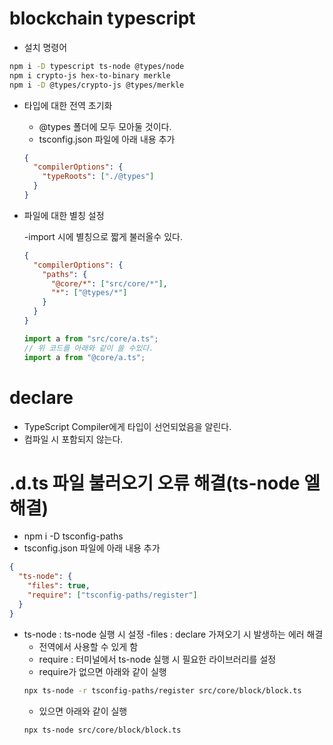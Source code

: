 # blockchain typescript

- 설치 명령어

```sh
npm i -D typescript ts-node @types/node
npm i crypto-js hex-to-binary merkle
npm i -D @types/crypto-js @types/merkle
```

- 타입에 대한 전역 초기화

  - @types 폴더에 모두 모아둘 것이다.
  - tsconfig.json 파일에 아래 내용 추가

  ```json
  {
    "compilerOptions": {
      "typeRoots": ["./@types"]
    }
  }
  ```

- 파일에 대한 별칭 설정

  -import 시에 별칭으로 짧게 불러올수 있다.

  ```json
  {
    "compilerOptions": {
      "paths": {
        "@core/*": ["src/core/*"],
        "*": ["@types/*"]
      }
    }
  }
  ```

  ```js
  import a from "src/core/a.ts";
  // 위 코드를 아래와 같이 쓸 수있다.
  import a from "@core/a.ts";
  ```

# declare

- TypeScript Compiler에게 타입이 선언되었음을 알린다.
- 컴파일 시 포함되지 않는다.

# .d.ts 파일 불러오기 오류 해결(ts-node 엘 해결)

- npm i -D tsconfig-paths
- tsconfig.json 파일에 아래 내용 추가

```json
{
  "ts-node": {
    "files": true,
    "require": ["tsconfig-paths/register"]
  }
}
```

- ts-node : ts-node 실행 시 설정
  -files : declare 가져오기 시 발생하는 에러 해결
  - 전역에서 사용할 수 있게 함
  - require : 터미널에서 ts-node 실행 시 필요한 라이브러리를 설정
  - require가 없으면 아래와 같이 실행
  ```sh
  npx ts-node -r tsconfig-paths/register src/core/block/block.ts
  ```
  - 있으면 아래와 같이 실행
  ```sh
  npx ts-node src/core/block/block.ts
  ```
